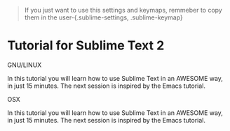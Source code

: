 > If you just want to use this settings and keymaps, remmeber to copy them in the user-{.sublime-settings, .sublime-keymap}


Tutorial for Sublime Text 2
===========================

GNU/LINUX

In this tutorial you will learn how to use Sublime Text in an AWESOME way, in just 15 minutes. The next session is inspired by the Emacs tutorial.

OSX

In this tutorial you will learn how to use Sublime Text in an AWESOME way, in just 15 minutes. The next session is inspired by the Emacs tutorial.